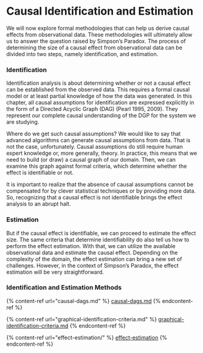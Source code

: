 # Causal Identification and Estimation

We will now explore formal methodologies that can help us derive causal effects from observational data. These methodologies will ultimately allow us to answer the question raised by Simpson’s Paradox. The process of determining the size of a causal effect from observational data can be divided into two steps, namely identification, and estimation.

### Identification

Identification analysis is about determining whether or not a causal effect can be established from the observed data. This requires a formal causal model or at least partial knowledge of how the data was generated. In this chapter, all causal assumptions for identification are expressed explicitly in the form of a Directed Acyclic Graph (DAG) (Pearl 1995, 2009). They represent our complete causal understanding of the DGP for the system we are studying.

Where do we get such causal assumptions? We would like to say that advanced algorithms can generate causal assumptions from data. That is not the case, unfortunately. Causal assumptions do still require human expert knowledge or, more generally, theory. In practice, this means that we need to build (or draw) a causal graph of our domain. Then, we can examine this graph against formal criteria, which determine whether the effect is identifiable or not.

It is important to realize that the absence of causal assumptions cannot be compensated for by clever statistical techniques or by providing more data. So, recognizing that a causal effect is not identifiable brings the effect analysis to an abrupt halt.

### Estimation

But if the causal effect is identifiable, we can proceed to estimate the effect size. The same criteria that determine identifiability do also tell us how to perform the effect estimation. With that, we can utilize the available observational data and estimate the causal effect. Depending on the complexity of the domain, the effect estimation can bring a new set of challenges. However, in the context of Simpson’s Paradox, the effect estimation will be very straightforward.

### Identification and Estimation Methods <a href="#h2_934734805" id="h2_934734805"></a>

{% content-ref url="causal-dags.md" %}
[causal-dags.md](causal-dags.md)
{% endcontent-ref %}

{% content-ref url="graphical-identification-criteria.md" %}
[graphical-identification-criteria.md](graphical-identification-criteria.md)
{% endcontent-ref %}

{% content-ref url="effect-estimation/" %}
[effect-estimation](effect-estimation/)
{% endcontent-ref %}
